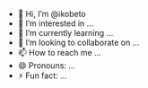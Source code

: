 - 👋 Hi, I’m @ikobeto
- 👀 I’m interested in ...
- 🌱 I’m currently learning ...
- 💞️ I’m looking to collaborate on ...
- 📫 How to reach me ...
- 😄 Pronouns: ...
- ⚡ Fun fact: ...

<!---
ikobeto/ikobeto is a ✨ special ✨ repository because its `README.md` (this file) appears on your GitHub profile.
You can click the Preview link to take a look at your changes.
--->
